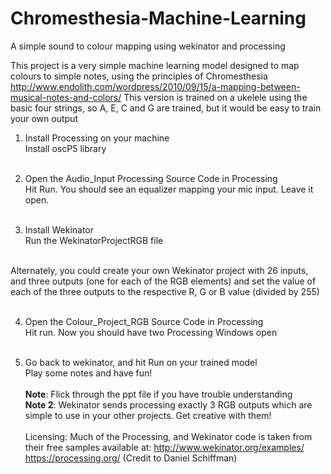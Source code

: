 # Chromesthesia-Machine-Learning
A simple sound to colour mapping using wekinator and processing

This project is a very simple machine learning model designed to map colours to simple notes, using the principles of Chromesthesia http://www.endolith.com/wordpress/2010/09/15/a-mapping-between-musical-notes-and-colors/
This version is trained on a ukelele using the basic four strings, so A, E, C and G are trained, but it would be easy to train your own output

1. Install Processing on your machine  </br>
   Install oscP5 library
   </br></br>

2. Open the Audio_Input Processing Source Code in Processing</br>
  Hit Run. You should see an equalizer mapping your mic input. Leave it open. 
  </br></br>

3. Install Wekinator</br>
  Run the WekinatorProjectRGB file
</br>
Alternately, you could create your own Wekinator project with 26 inputs, and three outputs (one for each of the RGB elements)
and set the value of each of the three outputs to the respective R, G or B value (divided by 255) 
</br></br>

4. Open the Colour_Project_RGB Source Code in Processing</br>
 Hit run. Now you should have two Processing Windows open
 </br></br>

5. Go back to wekinator, and hit Run on your trained model</br>
  Play some notes and have fun!
</br></br>
**Note**: Flick through the ppt file if you have trouble understanding</br>
**Note 2**: Wekinator sends processing exactly 3 RGB outputs which are simple to use in your other projects. Get creative with them!
</br></br>
Licensing: Much of the Processing, and Wekinator code is taken from their free samples available at: 
http://www.wekinator.org/examples/
https://processing.org/ (Credit to Daniel Schiffman)





